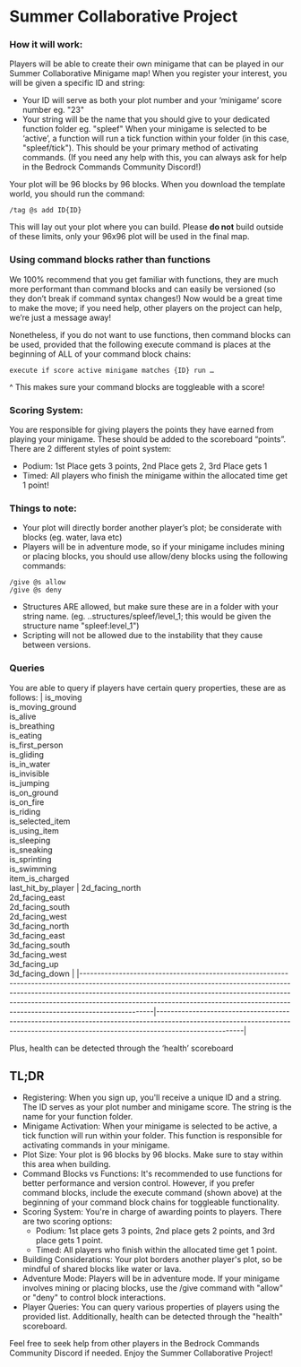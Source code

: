 # Summer Collaborative Project


### How it will work:
Players will be able to create their own minigame that can be played in our Summer Collaborative Minigame map!
When you register your interest, you will be given a specific ID and string:
- Your ID will serve as both your plot number and your ‘minigame’ score number eg. "23"
- Your string will be the name that you should give to your dedicated function folder eg. "spleef"
When your minigame is selected to be ‘active’, a function will run a tick function within your folder (in this case, "spleef/tick"). This should be your primary method of activating commands. (If you need any help with this, you can always ask for help in the Bedrock Commands Community Discord!)

Your plot will be 96 blocks by 96 blocks. When you download the template world, you should run the command:

`/tag @s add ID{ID}`

This will lay out your plot where you can build. Please __do not__ build outside of these limits, only your 96x96 plot will be used in the final map.

### Using command blocks rather than functions
We 100% recommend that you get familiar with functions, they are much more performant than command blocks and can easily be versioned (so they don’t break if command syntax changes!) Now would be a great time to make the move; if you need help, other players on the project can help, we’re just a message away!

Nonetheless, if you do not want to use functions, then command blocks can be used, provided that the following execute command is places at the beginning of ALL of your command block chains:

`execute if score active minigame matches {ID} run …`

^ This makes sure your command blocks are toggleable with a score!

### Scoring System:
You are responsible for giving players the points they have earned from playing your minigame. These should be added to the scoreboard “points”. There are 2 different styles of point system:
- Podium: 1st Place gets 3 points, 2nd Place gets 2, 3rd Place gets 1
- Timed: All players who finish the minigame within the allocated time get 1 point!

### Things to note:
- Your plot will directly border another player’s plot; be considerate with blocks (eg. water, lava etc)
- Players will be in adventure mode, so if your minigame includes mining or placing blocks, you should use allow/deny blocks using the following commands:
```
/give @s allow
/give @s deny
```
- Structures ARE allowed, but make sure these are in a folder with your string name. (eg. ..structures/spleef/level_1; this would be given the structure name "spleef:level_1")
- Scripting will not be allowed due to the instability that they cause between versions.

### Queries
You are able to query if players have certain query properties, these are as follows:
| is_moving<br>is_moving_ground<br>is_alive<br>is_breathing<br>is_eating<br>is_first_person<br>is_gliding<br>is_in_water<br>is_invisible<br>is_jumping<br>is_on_ground<br>is_on_fire<br>is_riding<br>is_selected_item<br>is_using_item<br>is_sleeping<br>is_sneaking<br>is_sprinting<br>is_swimming<br>item_is_charged<br>last_hit_by_player | 2d_facing_north<br>2d_facing_east<br>2d_facing_south<br>2d_facing_west<br>3d_facing_north<br>3d_facing_east<br>3d_facing_south<br>3d_facing_west<br>3d_facing_up<br>3d_facing_down |
|--------------------------------------------------------------------------------------------------------------------------------------------------------------------------------------------------------------------------------------------------------------------------------------------------------------------------------------------|------------------------------------------------------------------------------------------------------------------------------------------------------------------------------------|

Plus, health can be detected through the ‘health’ scoreboard

## TL;DR
- Registering: When you sign up, you'll receive a unique ID and a string. The ID serves as your plot number and minigame score. The string is the name for your function folder.
- Minigame Activation: When your minigame is selected to be active, a tick function will run within your folder. This function is responsible for activating commands in your minigame.
- Plot Size: Your plot is 96 blocks by 96 blocks. Make sure to stay within this area when building.
- Command Blocks vs Functions: It's recommended to use functions for better performance and version control. However, if you prefer command blocks, include the execute command (shown above) at the beginning of your command block chains for toggleable functionality.
- Scoring System: You're in charge of awarding points to players. There are two scoring options:
  - Podium: 1st place gets 3 points, 2nd place gets 2 points, and 3rd place gets 1 point.
  - Timed: All players who finish within the allocated time get 1 point.
- Building Considerations: Your plot borders another player's plot, so be mindful of shared blocks like water or lava.
- Adventure Mode: Players will be in adventure mode. If your minigame involves mining or placing blocks, use the /give command with "allow" or "deny" to control block interactions.
- Player Queries: You can query various properties of players using the provided list. Additionally, health can be detected through the "health" scoreboard.

Feel free to seek help from other players in the Bedrock Commands Community Discord if needed. Enjoy the Summer Collaborative Project!
